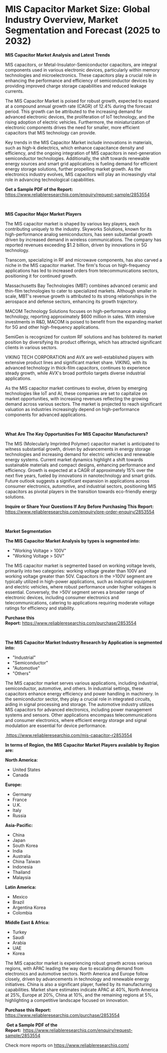 <p><h1>MIS Capacitor Market Size: Global Industry Overview, Market Segmentation and Forecast (2025 to 2032)</h1></p><p><strong>MIS Capacitor Market Analysis and Latest Trends</strong></p>
<p><p>MIS capacitors, or Metal-Insulator-Semiconductor capacitors, are integral components used in various electronic devices, particularly within memory technologies and microelectronics. These capacitors play a crucial role in enhancing the performance and efficiency of semiconductor devices by providing improved charge storage capabilities and reduced leakage currents.</p><p>The MIS Capacitor Market is poised for robust growth, expected to expand at a compound annual growth rate (CAGR) of 12.4% during the forecast period. This growth can be attributed to the increasing demand for advanced electronic devices, the proliferation of IoT technology, and the rising adoption of electric vehicles. Furthermore, the miniaturization of electronic components drives the need for smaller, more efficient capacitors that MIS technology can provide.</p><p>Key trends in the MIS Capacitor Market include innovations in materials, such as high-k dielectrics, which enhance capacitance density and efficiency, and the ongoing integration of MIS capacitors in next-generation semiconductor technologies. Additionally, the shift towards renewable energy sources and smart grid applications is fueling demand for efficient energy storage solutions, further propelling market growth. As the electronics industry evolves, MIS capacitors will play an increasingly vital role in advancing technological capabilities.</p></p>
<p><strong>Get a Sample PDF of the Report:&nbsp;</strong> <a href="https://www.reliableresearchiq.com/enquiry/request-sample/2853554?utm_campaign=3058&utm_medium=2&utm_source=Github&utm_content=ia&utm_term=12032025&utm_id=mis-capacitor">https://www.reliableresearchiq.com/enquiry/request-sample/2853554</a></p>
<p>&nbsp;</p>
<p><strong>MIS Capacitor Major Market Players</strong></p>
<p><p>The MIS capacitor market is shaped by various key players, each contributing uniquely to the industry. Skyworks Solutions, known for its high-performance analog semiconductors, has seen substantial growth driven by increased demand in wireless communications. The company has reported revenues exceeding $1.2 billion, driven by innovations in 5G technology.</p><p>Transcom, specializing in RF and microwave components, has also carved a niche in the MIS capacitor market. The firm's focus on high-frequency applications has led to increased orders from telecommunications sectors, positioning it for continued growth.</p><p>Massachusetts Bay Technologies (MBT) combines advanced ceramic and thin-film technologies to cater to specialized markets. Although smaller in scale, MBT's revenue growth is attributed to its strong relationships in the aerospace and defense sectors, enhancing its growth trajectory.</p><p>MACOM Technology Solutions focuses on high-performance analog technology, reporting approximately $600 million in sales. With intensive investments in R&D, MACOM is poised to benefit from the expanding market for 5G and other high-frequency applications.</p><p>SemiGen is recognized for custom RF solutions and has bolstered its market position by diversifying its product offerings, which has attracted significant clients in various sectors.</p><p>VIKING TECH CORPORATION and AVX are well-established players with extensive product lines and significant market share. VIKING, with its advanced technology in thick-film capacitors, continues to experience steady growth, while AVX's broad portfolio targets diverse industrial applications.</p><p>As the MIS capacitor market continues to evolve, driven by emerging technologies like IoT and AI, these companies are set to capitalize on market opportunities, with increasing revenues reflecting the growing demand across various sectors. The market is projected to reach significant valuation as industries increasingly depend on high-performance components for advanced applications.</p></p>
<p>&nbsp;</p>
<p><strong>What Are The Key Opportunities For MIS Capacitor Manufacturers?</strong></p>
<p><p>The MIS (Molecularly Imprinted Polymer) capacitor market is anticipated to witness substantial growth, driven by advancements in energy storage technologies and increasing demand for electric vehicles and renewable energy systems. Current market dynamics highlight a shift towards sustainable materials and compact designs, enhancing performance and efficiency. Growth is expected at a CAGR of approximately 15% over the next five years, fueled by innovations in nanotechnology and smart grids. Future outlook suggests a significant expansion in applications across consumer electronics, automotive, and industrial sectors, positioning MIS capacitors as pivotal players in the transition towards eco-friendly energy solutions.</p></p>
<p><strong>Inquire or Share Your Questions If Any Before Purchasing This Report:</strong> <a href="https://www.reliableresearchiq.com/enquiry/pre-order-enquiry/2853554?utm_campaign=3058&utm_medium=2&utm_source=Github&utm_content=ia&utm_term=12032025&utm_id=mis-capacitor">https://www.reliableresearchiq.com/enquiry/pre-order-enquiry/2853554</a></p>
<p>&nbsp;</p>
<p><strong>Market Segmentation</strong></p>
<p><strong>The MIS Capacitor Market Analysis by types is segmented into:</strong></p>
<p><ul><li>"Working Voltage > 100V"</li><li>"Working Voltage > 50V"</li></ul></p>
<p><p>The MIS capacitor market is segmented based on working voltage levels, primarily into two categories: working voltage greater than 100V and working voltage greater than 50V. Capacitors in the >100V segment are typically utilized in high-power applications, such as industrial equipment and electric vehicles, where robust performance under higher voltages is essential. Conversely, the >50V segment serves a broader range of electronic devices, including consumer electronics and telecommunications, catering to applications requiring moderate voltage ratings for efficiency and stability.</p></p>
<p><strong>Purchase this Report:&nbsp;</strong><a href="https://www.reliableresearchiq.com/purchase/2853554?utm_campaign=3058&utm_medium=2&utm_source=Github&utm_content=ia&utm_term=12032025&utm_id=mis-capacitor">https://www.reliableresearchiq.com/purchase/2853554</a></p>
<p>&nbsp;</p>
<p><strong>The MIS Capacitor Market Industry Research by Application is segmented into:</strong></p>
<p><ul><li>"Industrial"</li><li>"Semiconductor"</li><li>"Automotive"</li><li>"Others"</li></ul></p>
<p><p>The MIS capacitor market serves various applications, including industrial, semiconductor, automotive, and others. In industrial settings, these capacitors enhance energy efficiency and power handling in machinery. In the semiconductor sector, they play a crucial role in integrated circuits, aiding in signal processing and storage. The automotive industry utilizes MIS capacitors for advanced electronics, including power management systems and sensors. Other applications encompass telecommunications and consumer electronics, where efficient energy storage and signal modulation are essential for device performance.</p></p>
<p><a href="https://www.reliableresearchiq.com/mis-capacitor-r2853554?utm_campaign=3058&utm_medium=2&utm_source=Github&utm_content=ia&utm_term=12032025&utm_id=mis-capacitor">&nbsp;https://www.reliableresearchiq.com/mis-capacitor-r2853554</a></p>
<p><strong>In terms of Region, the MIS Capacitor Market Players available by Region are:</strong></p>
<p>
    <p> <strong> North America: </strong>
        <ul>
            <li>United States</li>
            <li>Canada</li>
        </ul>
        </p> 
    <p> <strong> Europe: </strong>
        <ul>
            <li>Germany</li>
            <li>France</li>
            <li>U.K.</li>
            <li>Italy</li>
            <li>Russia</li>
        </ul>
        </p> 
    <p> <strong> Asia-Pacific: </strong>
        <ul>
            <li>China</li>
            <li>Japan</li>
            <li>South Korea</li>
            <li>India</li>
            <li>Australia</li>
            <li>China Taiwan</li>
            <li>Indonesia</li>
            <li>Thailand</li>
            <li>Malaysia</li>
        </ul>
        </p> 
    <p> <strong> Latin America: </strong>
        <ul>
            <li>Mexico</li>
            <li>Brazil</li>
            <li>Argentina Korea</li>
            <li>Colombia</li>
        </ul>
        </p> 
    <p> <strong> Middle East & Africa: </strong>
        <ul>
            <li>Turkey</li>
            <li>Saudi</li>
            <li>Arabia</li>
            <li>UAE</li>
            <li>Korea</li>
        </ul>
    </p>
    </p>
<p><p>The MIS capacitor market is experiencing robust growth across various regions, with APAC leading the way due to escalating demand from electronics and automotive sectors. North America and Europe follow closely, driven by advancements in technology and renewable energy initiatives. China is also a significant player, fueled by its manufacturing capabilities. Market share estimates indicate APAC at 40%, North America at 25%, Europe at 20%, China at 10%, and the remaining regions at 5%, highlighting a competitive landscape focused on innovation.</p></p>
<p><strong>Purchase this Report: </strong><a href="https://www.reliableresearchiq.com/purchase/2853554?utm_campaign=3058&utm_medium=2&utm_source=Github&utm_content=ia&utm_term=12032025&utm_id=mis-capacitor">https://www.reliableresearchiq.com/purchase/2853554</a></p>
<p>&nbsp;<strong>Get a Sample PDF of the Report:&nbsp;&nbsp;</strong><a href="https://www.reliableresearchiq.com/enquiry/request-sample/2853554?utm_campaign=3058&utm_medium=2&utm_source=Github&utm_content=ia&utm_term=12032025&utm_id=mis-capacitor">https://www.reliableresearchiq.com/enquiry/request-sample/2853554</a></p>
<p><strong></strong></p>
<p>Check more reports on <a href="https://www.reliableresearchiq.com/?utm_campaign=3058&utm_medium=2&utm_source=Github&utm_content=ia&utm_term=12032025&utm_id=mis-capacitor">https://www.reliableresearchiq.com/</a></p>